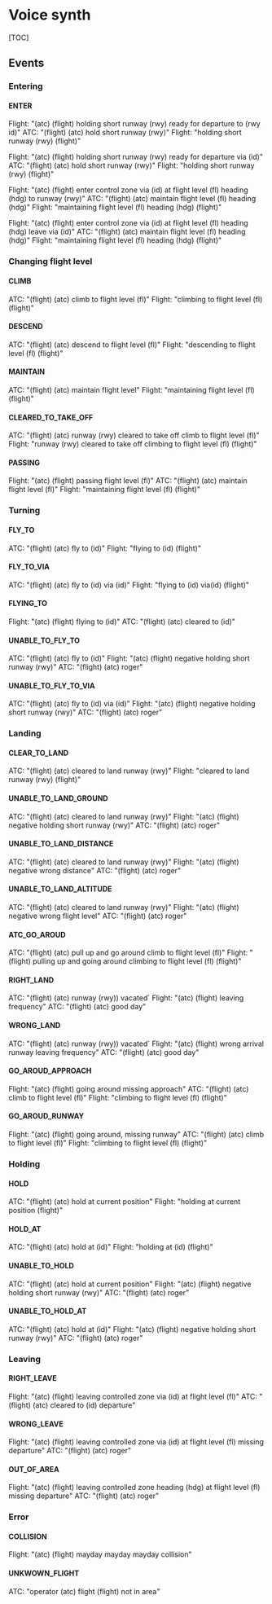 # Voice synth

[TOC]

## Events

### Entering

#### ENTER

Flight: "(atc) (flight) holding short runway (rwy) ready for departure to (rwy id)"
ATC:    "(flight) (atc) hold short runway (rwy)"
Flight: "holding short runway (rwy) (flight)"

Flight: "(atc) (flight) holding short runway (rwy) ready for departure via (id)"
ATC:    "(flight) (atc) hold short runway (rwy)"
Flight: "holding short runway (rwy) (flight)"

Flight: "(atc) (flight) enter control zone via (id) at flight level (fl) heading (hdg) to runway (rwy)"
ATC:    "(flight) (atc) maintain flight level (fl) heading (hdg)"
Flight: "maintaining flight level (fl) heading (hdg) (flight)"

Flight: "(atc) (flight) enter control zone via (id) at flight level (fl) heading (hdg) leave via (id)"
ATC:    "(flight) (atc) maintain flight level (fl) heading (hdg)"
Flight: "maintaining flight level (fl) heading (hdg) (flight)"

### Changing flight level

#### CLIMB

ATC:    "(flight) (atc) climb to flight level (fl)"
Flight: "climbing to flight level (fl) (flight)"

#### DESCEND

ATC:    "(flight) (atc) descend to flight level (fl)"
Flight: "descending to flight level (fl) (flight)"

#### MAINTAIN

ATC:    "(flight) (atc) maintain flight level"
Flight: "maintaining flight level (fl) (flight)"

#### CLEARED_TO_TAKE_OFF

ATC:    "(flight) (atc) runway (rwy) cleared to take off climb to flight level (fl)"
Flight: "runway (rwy) cleared to take off climbing to flight level (fl) (flight)"

#### PASSING

Flight: "(atc) (flight) passing flight level (fl)"
ATC:    "(flight) (atc) maintain flight level (fl)"
Flight: "maintaining flight level (fl) (flight)"

### Turning

#### FLY_TO

ATC:    "(flight) (atc) fly to (id)"
Flight: "flying to (id) (flight)"

#### FLY_TO_VIA

ATC:    "(flight) (atc) fly to (id) via (id)"
Flight: "flying to (id) via(id) (flight)"

#### FLYING_TO

Flight: "(atc) (flight) flying to (id)"
ATC:    "(flight) (atc) cleared to (id)"

#### UNABLE_TO_FLY_TO

ATC:    "(flight) (atc) fly to (id)"
Flight: "(atc) (flight) negative holding short runway (rwy)"
ATC:    "(flight) (atc) roger"

#### UNABLE_TO_FLY_TO_VIA

ATC:    "(flight) (atc) fly to (id) via (id)"
Flight: "(atc) (flight) negative holding short runway (rwy)"
ATC:    "(flight) (atc) roger"

### Landing

#### CLEAR_TO_LAND

ATC:    "(flight) (atc) cleared to land runway (rwy)"
Flight: "cleared to land runway (rwy) (flight)"

#### UNABLE_TO_LAND_GROUND

ATC:    "(flight) (atc) cleared to land runway (rwy)"
Flight: "(atc) (flight) negative holding short runway (rwy)"
ATC:    "(flight) (atc) roger"

#### UNABLE_TO_LAND_DISTANCE

ATC:    "(flight) (atc) cleared to land runway (rwy)"
Flight: "(atc) (flight) negative wrong distance"
ATC:    "(flight) (atc) roger"

#### UNABLE_TO_LAND_ALTITUDE

ATC:    "(flight) (atc) cleared to land runway (rwy)"
Flight: "(atc) (flight) negative wrong flight level"
ATC:    "(flight) (atc) roger"

#### ATC_GO_AROUD

ATC:    "(flight) (atc) pull up and go around climb to flight level (fl)"
Flight: "(flight) pulling up and going around climbing to flight level (fl) (flight)"

#### RIGHT_LAND

ATC:    "(flight) (atc) runway (rwy)) vacated`
Flight: "(atc) (flight) leaving frequency"
ATC:    "(flight) (atc) good day"

#### WRONG_LAND

ATC:    "(flight) (atc) runway (rwy)) vacated`
Flight: "(atc) (flight) wrong arrival runway leaving frequency"
ATC:    "(flight) (atc) good day"

#### GO_AROUD_APPROACH

Flight: "(atc) (flight) going around missing approach"
ATC:    "(flight) (atc) climb to flight level (fl)"
Flight: "climbing to flight level (fl) (flight)"

#### GO_AROUD_RUNWAY

Flight: "(atc) (flight) going around, missing runway"
ATC:    "(flight) (atc) climb to flight level (fl)"
Flight: "climbing to flight level (fl) (flight)"

### Holding

#### HOLD

ATC:    "(flight) (atc) hold at current position"
Flight: "holding at current position (flight)"

#### HOLD_AT

ATC:    "(flight) (atc) hold at (id)"
Flight: "holding at (id) (flight)"

#### UNABLE_TO_HOLD

ATC:    "(flight) (atc) hold at current position"
Flight: "(atc) (flight) negative holding short runway (rwy)"
ATC:    "(flight) (atc) roger"

#### UNABLE_TO_HOLD_AT

ATC:    "(flight) (atc) hold at (id)"
Flight: "(atc) (flight) negative holding short runway (rwy)"
ATC:    "(flight) (atc) roger"

### Leaving

#### RIGHT_LEAVE

Flight: "(atc) (flight) leaving controlled zone via (id) at flight level (fl)"
ATC:    "(flight) (atc) cleared to (id) departure"

#### WRONG_LEAVE

Flight: "(atc) (flight) leaving controlled zone via (id) at flight level (fl) missing departure"
ATC:    "(flight) (atc) roger"

#### OUT_OF_AREA

Flight: "(atc) (flight) leaving controlled zone heading (hdg) at flight level (fl) missing departure"
ATC:    "(flight) (atc) roger"

### Error

#### COLLISION

Flight: "(atc) (flight) mayday mayday mayday collision"

#### UNKWOWN_FLIGHT

ATC:    "operator (atc) flight (flight) not in area"
